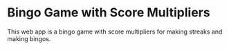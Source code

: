 # Bingo Game with Score Multipliers

This web app is a bingo game with score multipliers for making streaks and making bingos.